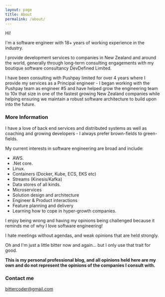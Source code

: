```yaml
---
layout: page
title: About
permalink: /about/
---
```


Hi!

I'm a software engineer with 18+ years of working experience in the industry.

I provide development services to companies in New Zealand and around the world, generally through long-term consulting engagements with my boutique software consultancy DevDefined Limited.

I have been consulting with Pushpay limited for over 4 years where I provide my services as a Principal engineer - I began working with the Pushpay team as engineer #5 and have helped grow the engineering team to 10x that size in one of the fastest growing New Zealand companies while helping ensuring we maintain a robust software architecture to build upon into the future.

### More Information

I have a love of back end services and distributed systems as well as coaching and growing developers - I always prefer brown-fields to green-fields.

My current interests in software engineering are broad and include:

* AWS.
* .Net core.
* Linux.
* Containers (Docker, Kube, ECS, EKS etc)
* Streams (Kinesis/Kafka)
* Data stores of all kinds.
* Microservices
* Solution design and architecture
* Engineer & Product interactions
* Feature planning and delivery
* Learning how to cope in hyper-growth companies.

I enjoy being wrong and having my opinions being challenged because it reminds me of why I love software engineering!

I hate meetings without agendas, and weak opinions that are held strongly.

Oh and I'm just a little bitter now and again... but I only use that trait for good.

**This is my personal professional blog, and all opinions held here are my own and do not represent the opinions of the companies I consult with.**

### Contact me

[bittercoder@gmail.com](mailto:bittercoder@gmail.com)